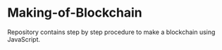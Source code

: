 # Making-of-Blockchain
Repository contains step by step procedure to make a blockchain using JavaScript.
